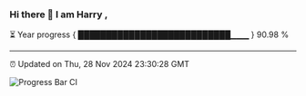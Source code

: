 ### Hi there 👋 I am Harry , 

⏳ Year progress { ███████████████████████████▁▁▁ } 90.98 %

---

⏰ Updated on Thu, 28 Nov 2024 23:30:28 GMT

![Progress Bar CI](https://github.com/duykhang68/duykhang68/workflows/Progress%20Bar%20CI/badge.svg)
